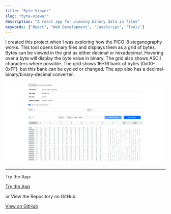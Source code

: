 ```yaml
---
title: "Byte Viewer"
slug: "byte-viewer"
description: "A react app for viewing binary data in files"
keywords: ["React", "Web Development", "JavaScript", "Tools"]
---
```


I created this project when I was exploring how the PICO-8 steganography works. This tool opens binary files and displays them as a grid of bytes. Bytes can be viewed in the grid as either decimal or hexadecimal. Hovering over a byte will display the byte value in binary. The grid also shows ASCII characters where possible. The grid shows 16\*16 bank of bytes (0x00-0xFF), but this bank can be cycled or changed. The app also has a decimal-binary/binary-decimal converter.

![feature](/project-images/byte-viewer/feature.png)

---

Try the App:

<a className="btn btn-dark" href="https://gcoulby.github.io/byte-viewer/"  target="_blank" rel="noopener noreferrer"><i className="fa fa-globe"></i> Try the App</a>

or View the Repository on GitHub:

<a className="btn btn-dark" href="https://github.com/gcoulby/byte-viewer"  target="_blank" rel="noopener noreferrer"><i className="fa fa-github"></i> View on GitHub</a>
